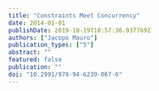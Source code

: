 ```yaml
---
title: "Constraints Meet Concurrency"
date: 2014-01-01
publishDate: 2019-10-19T10:57:36.937769Z
authors: ["Jacopo Mauro"]
publication_types: ["5"]
abstract: ""
featured: false
publication: ""
doi: "10.2991/978-94-6239-067-6"
---
```


